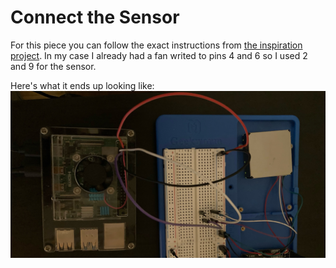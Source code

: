 # Connect the Sensor

For this piece you can follow the exact instructions from [the inspiration project](https://www.hackster.io/david-gherghita/air-quality-monitor-using-raspberry-pi-4-sps30-and-azure-03cb42#code).  In my case I already had a fan writed to pins 4 and 6 so I used 2 and 9 for the sensor.  

Here's what it ends up looking like:
![sps30](images/sps30.jpeg)
